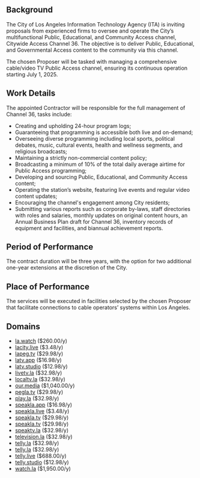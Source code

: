 ## Background
The City of Los Angeles Information Technology Agency (ITA) is inviting proposals from experienced firms to oversee and operate the City’s multifunctional Public, Educational, and Community Access channel, Citywide Access Channel 36. The objective is to deliver Public, Educational, and Governmental Access content to the community via this channel.

The chosen Proposer will be tasked with managing a comprehensive cable/video TV Public Access channel, ensuring its continuous operation starting July 1, 2025.

## Work Details
The appointed Contractor will be responsible for the full management of Channel 36, tasks include:
- Creating and upholding 24-hour program logs;
- Guaranteeing that programming is accessible both live and on-demand;
- Overseeing diverse programming including local sports, political debates, music, cultural events, health and wellness segments, and religious broadcasts;
- Maintaining a strictly non-commercial content policy;
- Broadcasting a minimum of 10% of the total daily average airtime for Public Access programming;
- Developing and sourcing Public, Educational, and Community Access content;
- Operating the station’s website, featuring live events and regular video content updates;
- Encouraging the channel's engagement among City residents;
- Submitting various reports such as corporate by-laws, staff directories with roles and salaries, monthly updates on original content hours, an Annual Business Plan draft for Channel 36, inventory records of equipment and facilities, and biannual achievement reports.

## Period of Performance
The contract duration will be three years, with the option for two additional one-year extensions at the discretion of the City.

## Place of Performance
The services will be executed in facilities selected by the chosen Proposer that facilitate connections to cable operators’ systems within Los Angeles.

## Domains

- [la.watch](http://la.watch/) ($260.00/y)
- [lacity.live](https://www.namecheap.com/domains/registration/results/?domain=lacity.tv) ($3.48/y)
- [lapeg.tv](http://lapeg.tv/) ($29.98/y)
- [latv.app](https://www.namecheap.com/domains/registration/results/?domain=lacity.tv) ($16.98/y)
- [latv.studio](https://www.namecheap.com/domains/registration/results/?domain=lacity.tv) ($12.98/y)
- [livetv.la](http://livetv.la/) ($32.98/y)
- [localtv.la](http://localtv.la/) ($32.98/y)
- [our.media](http://our.media) ($1,040.00/y)
- [pegla.tv](http://pegla.tv/) ($29.98/y)
- [play.la](http://play.la) ($32.98/y)
- [speakla.app](https://www.notion.so/trentbrew/speakla.app) ($16.98/y)
- [speakla.live](https://www.namecheap.com/domains/registration/results/?domain=lacity.tv) ($3.48/y)
- [speakla.tv](http://speakla.tv/) ($29.98/y)
- [speakla.tv](https://www.namecheap.com/domains/registration/results/?domain=lacity.tv) ($29.98/y)
- [speaktv.la](http://speaktv.la/) ($32.98/y)
- [television.la](http://television.la/) ($32.98/y)
- [telly.la](http://telly.la/) ($32.98/y)
- [telly.la](https://www.namecheap.com/domains/registration/results/?domain=lacity.tv) ($32.98/y)
- [telly.live](https://www.namecheap.com/domains/registration/results/?domain=lacity.tv) ($688.00/y)
- [telly.studio](https://www.namecheap.com/domains/registration/results/?domain=lacity.tv) ($12.98/y)
- [watch.la](https://www.namecheap.com/domains/registration/results/?domain=lacity.tv) ($1,950.00/y)
